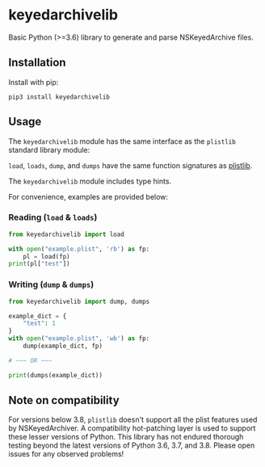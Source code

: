 # keyedarchivelib

Basic Python (>=3.6) library to generate and parse NSKeyedArchive files.

## Installation

Install with pip:

``pip3 install keyedarchivelib``

## Usage

The `keyedarchivelib` module has the same interface as the `plistlib` standard library module:

`load`, `loads`, `dump`, and `dumps` have the same function signatures as [plistlib](https://docs.python.org/3/library/plistlib.html).

The `keyedarchivelib` module includes type hints.

For convenience, examples are provided below: 

### Reading (`load` & `loads`)

````python
from keyedarchivelib import load

with open("example.plist", 'rb') as fp:
    pl = load(fp)
print(pl["test"])
````

### Writing (`dump` & `dumps`)

````python
from keyedarchivelib import dump, dumps

example_dict = {
    "test": 1 
}
with open("example.plist", 'wb') as fp:
    dump(example_dict, fp)

# ~~~ OR ~~~

print(dumps(example_dict))
````

## Note on compatibility

For versions below 3.8, `plistlib` doesn't support all the plist features used by NSKeyedArchiver. A compatibility
hot-patching layer is used to support these lesser versions of Python. This library has not endured thorough testing
beyond the latest versions of Python 3.6, 3.7, and 3.8. Please open issues for any observed problems!